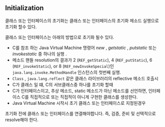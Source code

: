 ## Initialization

클래스 또는 인터페이스의 초기화는 클래스 또는 인터페이스의 초기화 메소드 실행으로 초기화 할수 있다.

클래스 또는 인터페이스는 아래의 방법으로 초기화 될수 있다.

- C를 참조 하는 Java Virtual Machine 명령어 *new* , *getstatic* , *putstatic* 또는 *invokestatic* 중 하나의 실행 .
- 메소드 핸들 resolution의 결과가  2 (`REF_getStatic`), 4 (`REF_putStatic`), 6 (`REF_invokeStatic`), or 8 (`REF_newInvokeSpecial`)인 `java.lang.invoke.MethodHandle` 인스턴스의 첫번째 실행.
- `Class` , `java.lang.reflect` 같은 클래스 라이브러리의 reflective 메소드 호출시
- C가 클래스 일 떄, C의 서브클래스중 하나를 초기화 할때
- C가 인터페이스이고, 추상 메소드, static 메소드가 아닌 메소드를 선언하면, 인터페이스 C를 직접적으로 또는 직접적이 아니게 구현한 클래스를 생성한다.
- Java Virtual Machine 시작시 초기 클래스 또는 인터페이스로 지정된경우

초기화 전에 클래스 또는 인터페이스를 연결해야합니다. 즉, 검증, 준비 및 선택적으로 resolve해야 한다.

